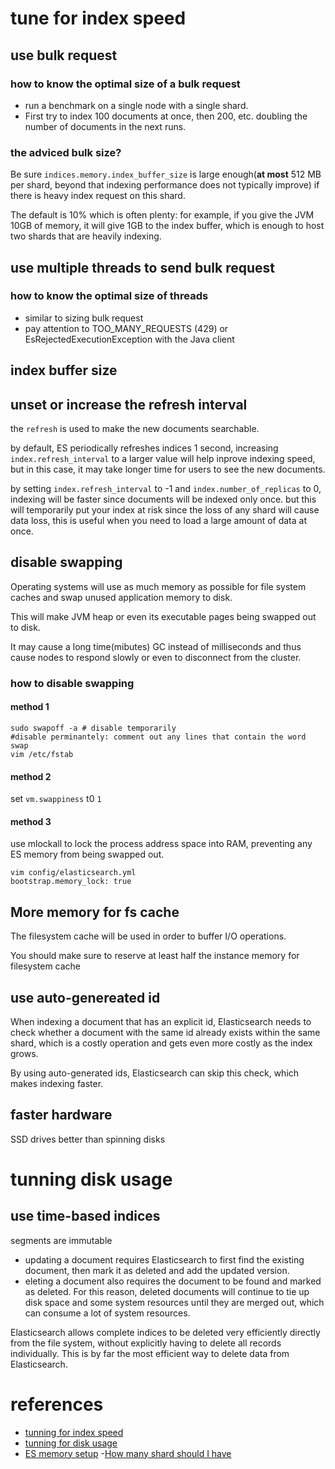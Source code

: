 # tune for index speed

## use bulk request

### how to know the optimal size of a bulk request
- run a benchmark on a single node with a single shard. 
- First try to index 100 documents at once, then 200,  etc. doubling the number of documents in the next runs.

### the adviced bulk size?

Be sure `indices.memory.index_buffer_size` is large enough(__at most__ 512 MB per shard, beyond that indexing performance does not typically improve) if there is heavy index request on this shard.
 
The default is 10% which is often plenty: for example, if you give the JVM 10GB of memory, it will give 1GB to the index buffer, which is enough to host two shards that are heavily indexing.


## use multiple threads to send bulk request

### how to know the optimal size of threads

- similar to sizing bulk request
- pay attention to TOO_MANY_REQUESTS (429) or EsRejectedExecutionException with the Java client

## index buffer size

## unset or increase the refresh interval

the `refresh` is used to make the new documents searchable.

by default, ES  periodically refreshes indices 1 second, increasing `index.refresh_interval` to a larger value will help inprove indexing speed, but in this case, it may take longer time for users to see the new documents.

by setting `index.refresh_interval` to -1 and `index.number_of_replicas` to 0, indexing will be faster since documents will be indexed only once. but this will temporarily put your index at risk since the loss of any shard will cause data loss, this is useful when you need to load a large amount of data at once.

## disable swapping

Operating systems will use as much memory as possible for file system caches and swap unused application memory to disk. 

This will make JVM heap or even its executable pages being swapped out to disk.

It may cause a long time(mibutes) GC instead of milliseconds and thus cause nodes to respond slowly or even to disconnect from the cluster.

### how to disable swapping
#### method 1
```
sudo swapoff -a # disable temporarily
#disable perminantely: comment out any lines that contain the word swap
vim /etc/fstab

```
#### method 2
set `vm.swappiness` t0 `1`

#### method 3

use mlockall to lock the process address space into RAM, preventing any ES memory from being swapped out.
```
vim config/elasticsearch.yml
bootstrap.memory_lock: true

```

## More memory for fs cache 

The filesystem cache will be used in order to buffer I/O operations. 

You should make sure to reserve at least half the instance memory for filesystem cache

## use auto-genereated id

When indexing a document that has an explicit id, Elasticsearch needs to check whether a document with the same id already exists within the same shard, which is a costly operation and gets even more costly as the index grows. 

By using auto-generated ids, Elasticsearch can skip this check, which makes indexing faster.

## faster hardware

SSD drives better than spinning disks

# tunning disk usage

##  use time-based indices

segments are immutable
 - updating a document requires Elasticsearch to first find the existing document, then mark it as deleted and add the updated version. 
 - eleting a document also requires the document to be found and marked as deleted. For this reason, deleted documents will continue to tie up disk space and some system resources until they are merged out, which can consume a lot of system resources.

Elasticsearch allows complete indices to be deleted very efficiently directly from the file system, without explicitly having to delete all records individually. This is by far the most efficient way to delete data from Elasticsearch.

# references

- [tunning for index speed](https://www.elastic.co/guide/en/elasticsearch/reference/current/tune-for-indexing-speed.html)
- [tunning for disk usage](https://www.elastic.co/guide/en/elasticsearch/reference/current/tune-for-disk-usage.html)
- [ES memory setup](https://www.elastic.co/guide/en/elasticsearch/reference/current/setup-configuration-memory.html)
-[How many shard should I have](https://www.elastic.co/blog/how-many-shards-should-i-have-in-my-elasticsearch-cluster)
